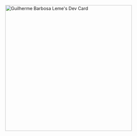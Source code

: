 <a href="https://app.daily.dev/guibleme"><img src="https://api.daily.dev/devcards/601f59e311ef485d93e1b5789423432f.png?r=4uc" width="400" alt="Guilherme Barbosa Leme's Dev Card"/></a>

<!--
**guibleme/guibleme** is a ✨ _special_ ✨ repository because its `README.md` (this file) appears on your GitHub profile.

Here are some ideas to get you started:

- 🔭 I’m currently working on ...
- 🌱 I’m currently learning ...
- 👯 I’m looking to collaborate on ...
- 🤔 I’m looking for help with ...
- 💬 Ask me about ...
- 📫 How to reach me: ...
- 😄 Pronouns: ...
- ⚡ Fun fact: ...
-->
